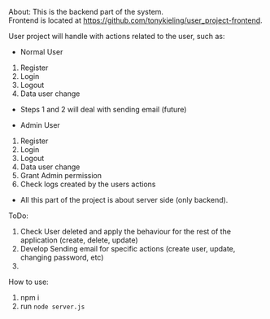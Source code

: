 About:
 This is the backend part of the system.  
 Frontend is located at https://github.com/tonykieling/user_project-frontend.

 User project will handle with actions related to the user, such as:

- Normal User  
 1. Register
 2. Login
 3. Logout
 4. Data user change
 
 * Steps 1 and 2 will deal with sending email (future)

- Admin User
 1. Register
 2. Login
 3. Logout
 4. Data user change
 5. Grant Admin permission
 6. Check logs created by the users actions

 * All this part of the project is about server side (only backend).

 ToDo:
 1. Check User deleted and apply the behaviour for the rest of the application (create, delete, update)
 2. Develop Sending email for specific actions (create user, update, changing password, etc)
 3. 

 How to use:
 1. npm i
 2. run `node server.js`
 